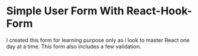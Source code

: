 # Simple User Form With React-Hook-Form

I created this form for learning purpose only as i look to master React one day at a time.
This form also includes a few validation.
